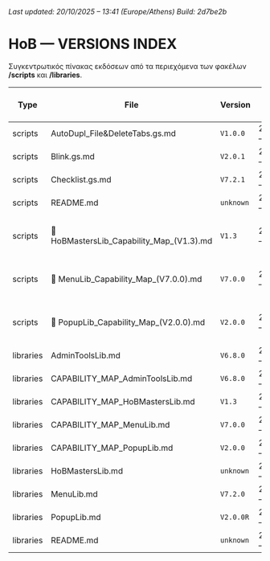 *Last updated: 20/10/2025 – 13:41 (Europe/Athens)*
*Build: 2d7be2b*

# HoB — VERSIONS INDEX

Συγκεντρωτικός πίνακας εκδόσεων από τα περιεχόμενα των φακέλων **/scripts** και **/libraries**.

| Type | File | Version | Last change (Athens) | Build | Path |
|---|---|---|---|---|---|
| scripts | AutoDupl_File&DeleteTabs.gs.md | `V1.0.0` | 20/10/2025 – 13:35 | `b3421df` | [scripts/AutoDupl_File&DeleteTabs.gs.md](/scripts/AutoDupl_File&DeleteTabs.gs.md) |
| scripts | Blink.gs.md | `V2.0.1` | 20/10/2025 – 13:35 | `b3421df` | [scripts/Blink.gs.md](/scripts/Blink.gs.md) |
| scripts | Checklist.gs.md | `V7.2.1` | 20/10/2025 – 13:35 | `b3421df` | [scripts/Checklist.gs.md](/scripts/Checklist.gs.md) |
| scripts | README.md | `unknown` | 20/10/2025 – 13:35 | `b3421df` | [scripts/README.md](/scripts/README.md) |
| scripts | 🧩 HoBMastersLib_Capability_Map_(V1.3).md | `V1.3` | 20/10/2025 – 13:35 | `b3421df` | [scripts/🧩 HoBMastersLib_Capability_Map_(V1.3).md](/scripts/🧩 HoBMastersLib_Capability_Map_(V1.3).md) |
| scripts | 🧩 MenuLib_Capability_Map_(V7.0.0).md | `V7.0.0` | 20/10/2025 – 13:35 | `b3421df` | [scripts/🧩 MenuLib_Capability_Map_(V7.0.0).md](/scripts/🧩 MenuLib_Capability_Map_(V7.0.0).md) |
| scripts | 🧩 PopupLib_Capability_Map_(V2.0.0).md | `V2.0.0` | 20/10/2025 – 13:35 | `b3421df` | [scripts/🧩 PopupLib_Capability_Map_(V2.0.0).md](/scripts/🧩 PopupLib_Capability_Map_(V2.0.0).md) |
| libraries | AdminToolsLib.md | `V6.8.0` | 20/10/2025 – 13:35 | `b3421df` | [libraries/AdminToolsLib.md](/libraries/AdminToolsLib.md) |
| libraries | CAPABILITY_MAP_AdminToolsLib.md | `V6.8.0` | 20/10/2025 – 13:35 | `b3421df` | [libraries/CAPABILITY_MAP_AdminToolsLib.md](/libraries/CAPABILITY_MAP_AdminToolsLib.md) |
| libraries | CAPABILITY_MAP_HoBMastersLib.md | `V1.3` | 20/10/2025 – 13:41 | `2d7be2b` | [libraries/CAPABILITY_MAP_HoBMastersLib.md](/libraries/CAPABILITY_MAP_HoBMastersLib.md) |
| libraries | CAPABILITY_MAP_MenuLib.md | `V7.0.0` | 20/10/2025 – 13:41 | `2d7be2b` | [libraries/CAPABILITY_MAP_MenuLib.md](/libraries/CAPABILITY_MAP_MenuLib.md) |
| libraries | CAPABILITY_MAP_PopupLib.md | `V2.0.0` | 20/10/2025 – 13:41 | `2d7be2b` | [libraries/CAPABILITY_MAP_PopupLib.md](/libraries/CAPABILITY_MAP_PopupLib.md) |
| libraries | HoBMastersLib.md | `unknown` | 20/10/2025 – 13:35 | `b3421df` | [libraries/HoBMastersLib.md](/libraries/HoBMastersLib.md) |
| libraries | MenuLib.md | `V7.2.0` | 20/10/2025 – 13:35 | `b3421df` | [libraries/MenuLib.md](/libraries/MenuLib.md) |
| libraries | PopupLib.md | `V2.0.0R` | 20/10/2025 – 13:35 | `b3421df` | [libraries/PopupLib.md](/libraries/PopupLib.md) |
| libraries | README.md | `unknown` | 20/10/2025 – 13:35 | `b3421df` | [libraries/README.md](/libraries/README.md) |